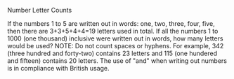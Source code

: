 Number Letter Counts

If the numbers 1 to 5 are written out in words: one, two, three, four, five, then there are 3+3+5+4+4=19 letters used in total.
If all the numbers 1 to 1000 (one thousand) inclusive were written out in words, how many letters would be used?
NOTE: Do not count spaces or hyphens. For example, 342 (three hundred and forty-two) contains 23 letters and 115 (one hundered and fifteen) contains 20 letters. The use of "and" when writing out numbers is in compliance with British usage.
